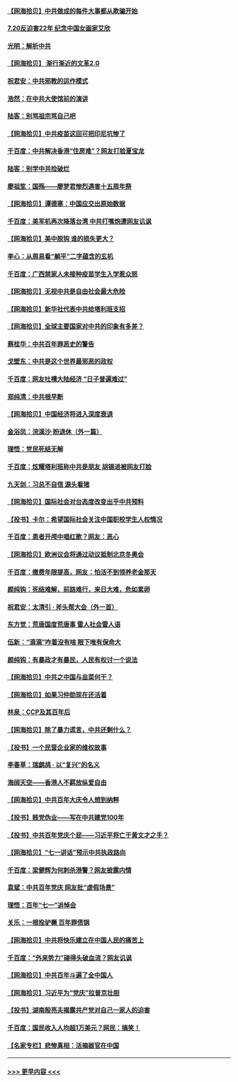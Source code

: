 #### [【网海拾贝】中共做成的每件大事都从欺骗开始](../pages/nsc993/n13101163.md?t=07201701) 
#### [7.20反迫害22年 纪念中国女画家艾欣](../pages/nsc993/n13100071.md?t=07201701) 
#### [光明：解析中共](../pages/nsc993/n13099934.md?t=07201701) 
#### [【网海拾贝】 渐行渐近的文革2.0](../pages/nsc993/n13099588.md?t=07201701) 
#### [祝君安：中共邪教的运作模式](../pages/nsc993/n13099456.md?t=07201701) 
#### [浩然：在中共大使馆前的演讲](../pages/nsc993/n13098467.md?t=07201701) 
#### [陆客：别骂祖宗骂自己吧](../pages/nsc993/n13097813.md?t=07201701) 
#### [【网海拾贝】中共疫苗这回可把印尼坑惨了](../pages/nsc993/n13096777.md?t=07201701) 
#### [千百度：中共解决香港“住房难”？网友打脸夏宝龙](../pages/nsc993/n13096607.md?t=07201701) 
#### [陆客：别学中共捡破烂](../pages/nsc993/n13096489.md?t=07201701) 
#### [廖祖笙：国殇——廖梦君惨烈遇害十五周年祭](../pages/nsc993/n13096340.md?t=07201701) 
#### [【网海拾贝】谭德塞：中国应交出原始数据](../pages/nsc993/n13095308.md?t=07201701) 
#### [千百度：美军机再次降落台湾 中共打嘴炮遭网友讥讽](../pages/nsc993/n13095250.md?t=07201701) 
#### [【网海拾贝】美中脱钩 谁的损失更大？](../pages/nsc993/n13093068.md?t=07201701) 
#### [李心：从周易看“躺平”二字蕴含的玄机](../pages/nsc993/n13091424.md?t=07201701) 
#### [千百度：广西禁家人未接种疫苗学生入学惹众怒](../pages/nsc993/n13090506.md?t=07201701) 
#### [【网海拾贝】无视中共是自由社会最大危险](../pages/nsc993/n13089767.md?t=07201701) 
#### [【网海拾贝】新华社代表中共给塔利班支招](../pages/nsc993/n13087892.md?t=07201701) 
#### [【网海拾贝】全球主要国家对中共的印象有多差？](../pages/nsc993/n13085788.md?t=07201701) 
#### [蔡桂华：中共百年罪恶史的警告](../pages/nsc993/n13085715.md?t=07201701) 
#### [戈壁东：中共是这个世界最邪恶的政权](../pages/nsc993/n13085641.md?t=07201701) 
#### [千百度：网友吐槽大陆经济 “日子普遍难过”](../pages/nsc993/n13085475.md?t=07201701) 
#### [郑纯清：中共根早断](../pages/nsc993/n13084579.md?t=07201701) 
#### [【网海拾贝】中国经济将进入深度衰退](../pages/nsc993/n13082552.md?t=07201701) 
#### [金浴凤：浣溪沙·盼退休（外一篇）](../pages/nsc993/n13081560.md?t=07201701) 
#### [理悟：党民死结无解](../pages/nsc993/n13081552.md?t=07201701) 
#### [千百度：炫耀塔利班称中共是朋友  胡锡进被网友打脸](../pages/nsc993/n13081538.md?t=07201701) 
#### [九天剑：习总不自信 源头看猪](../pages/nsc993/n13081197.md?t=07201701) 
#### [【网海拾贝】国际社会对台态度改变出乎中共预料](../pages/nsc993/n13080968.md?t=07201701) 
#### [【投书】卡尔：希望国际社会关注中国职校学生人权情况](../pages/nsc993/n13080410.md?t=07201701) 
#### [千百度：患者开颅中唱红歌？网友：恶心](../pages/nsc993/n13080377.md?t=07201701) 
#### [【网海拾贝】欧洲议会将通过动议抵制北京冬奥会](../pages/nsc993/n13078156.md?t=07201701) 
#### [千百度：缴费年限提高，网友：怕活不到领养老金那天](../pages/nsc993/n13078088.md?t=07201701) 
#### [颜纯钩：死结难解，前路难行，来日大难，危如累卵](../pages/nsc993/n13077179.md?t=07201701) 
#### [祝君安：太清引 · 斧头帮大会（外一首）](../pages/nsc993/n13077162.md?t=07201701) 
#### [东方觉：荒唐国度荒唐事 雷人社会雷人语](../pages/nsc993/n13075917.md?t=07201701) 
#### [伍新：“滴滴”咋着没有啥 眼下唯有保命大](../pages/nsc993/n13075894.md?t=07201701) 
#### [颜纯钩：有暴政才有暴民，人民有权讨一个说法](../pages/nsc993/n13075734.md?t=07201701) 
#### [【网海拾贝】中共之中国与韭菜何干？](../pages/nsc993/n13075428.md?t=07201701) 
#### [【网海拾贝】如果习仲勋现在还活着](../pages/nsc993/n13073410.md?t=07201701) 
#### [林泉：CCP及其百年后](../pages/nsc993/n13073226.md?t=07201701) 
#### [【网海拾贝】除了暴力谎言，中共还剩什么？](../pages/nsc993/n13071082.md?t=07201701) 
#### [【投书】一个民营企业家的维权故事](../pages/nsc993/n13070932.md?t=07201701) 
#### [李春草：瑞鹧鸪 · 以“复兴”的名义](../pages/nsc993/n13069984.md?t=07201701) 
#### [海阔天空——香港人不羁放纵爱自由](../pages/nsc993/n13069407.md?t=07201701) 
#### [【网海拾贝】中共百年大庆令人想到纳粹](../pages/nsc993/n13068483.md?t=07201701) 
#### [【投书】贱党伪业——写在中共建党100年](../pages/nsc993/n13067843.md?t=07201701) 
#### [【投书】中共百年党庆个屁——习近平将亡于黄文才之手？](../pages/nsc993/n13067425.md?t=07201701) 
#### [【网海拾贝】“七一讲话”预示中共执政路向](../pages/nsc993/n13066434.md?t=07201701) 
#### [千百度：梁健辉为何刺杀港警？网友披露内情](../pages/nsc993/n13066979.md?t=07201701) 
#### [袁斌：中共百年党庆 网友批“虚假场景”](../pages/nsc993/n13066385.md?t=07201701) 
#### [理悟：百年“七一”追悼会](../pages/nsc993/n13066106.md?t=07201701) 
#### [关乐：一根拴驴橛 百年罪债锅](../pages/nsc993/n13066089.md?t=07201701) 
#### [【网海拾贝】中共将快乐建立在中国人民的痛苦上](../pages/nsc993/n13064939.md?t=07201701) 
#### [千百度：“外来势力”碰得头破血流？网友讥讽](../pages/nsc993/n13064878.md?t=07201701) 
#### [【网海拾贝】中共百年斗遍了全中国人](../pages/nsc993/n13060020.md?t=07201701) 
#### [【网海拾贝】习近平为“党庆”拉普京壮胆](../pages/nsc993/n13057781.md?t=07201701) 
#### [【投书】湖南殷亮夫揭露共产党对自己一家人的迫害](../pages/nsc993/n13057744.md?t=07201701) 
#### [千百度：国民收入人均超1万美元？网民：搞笑！](../pages/nsc993/n13057692.md?t=07201701) 
#### [【名家专栏】悲惨真相：活摘器官在中国](../pages/nsc993/n13056611.md?t=07201701) 

----
#### [ >>> 更早内容 <<< ](../indexes/nsc993-earlier.md)
